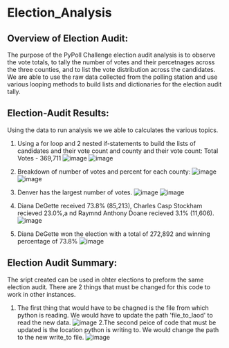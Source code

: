 # Election_Analysis
## Overview of Election Audit:
The purpose of the PyPoll Challenge election audit analysis is to observe the vote totals, to tally the number of votes and their percetnages across the three counties, and to list the vote distribution across the candidates. We are able to use the raw data collected from the polling station and use various looping methods to build lists and dictionaries for the election audit tally.

## Election-Audit Results:
Using the data to run analysis we we able to calculates the various topics.
1. Using a for loop and 2 nested if-statements to build the lists of candidates and their vote count and county and their vote count: Total Votes - 369,711
![image](https://user-images.githubusercontent.com/99375741/158099491-ec2740ae-9a48-4b7d-910b-ff26800be9a4.png)
![image](https://user-images.githubusercontent.com/99375741/158099306-0e96fd00-5896-4e2a-bf86-bb5dc93436c2.png)

2. Breakdown of number of votes and percent for each county:
![image](https://user-images.githubusercontent.com/99375741/158099611-3df0694a-ecbd-4e2e-8d04-0edc029ee416.png)
![image](https://user-images.githubusercontent.com/99375741/158099725-30701415-2fba-4363-baa8-428937aca1e4.png)

3. Denver has the largest number of votes.
![image](https://user-images.githubusercontent.com/99375741/158099830-c218a7c9-8c1b-44d3-93b2-c0d8092c735b.png)
![image](https://user-images.githubusercontent.com/99375741/158099910-84f87844-0fcc-4a71-a557-f99e59f9149e.png)

4. Diana DeGette received 73.8% (85,213), Charles Casp Stockham recieved 23.0%,a nd Raymnd Anthony Doane recieved 3.1% (11,606).
![image](https://user-images.githubusercontent.com/99375741/158100036-9de755bd-d3ab-4192-a8c8-54ca9c8cf184.png)

5. Diana DeGette won the election with a total of 272,892 and winning percentage of 73.8%
![image](https://user-images.githubusercontent.com/99375741/158100063-360f67f5-f717-472f-a210-c7334c2dd2b8.png)

## Election Audit Summary:
The sript created can be used in ohter elections to preform the same election audit. There are 2 things that must be changed for this code to work in other instances.
1. The first thing that would have to be chagned is the file from which python is reading. We would have to update the path 'file_to_laod' to read the new data.
![image](https://user-images.githubusercontent.com/99375741/158100641-d16b4542-4297-403d-aee2-94109b036712.png)
2.The second peice of code that must be updated is the location python is writing to. We would change the path to the new write_to file.
![image](https://user-images.githubusercontent.com/99375741/158100862-5e835179-8dcd-43e9-ac64-beedf98cd2d4.png)
